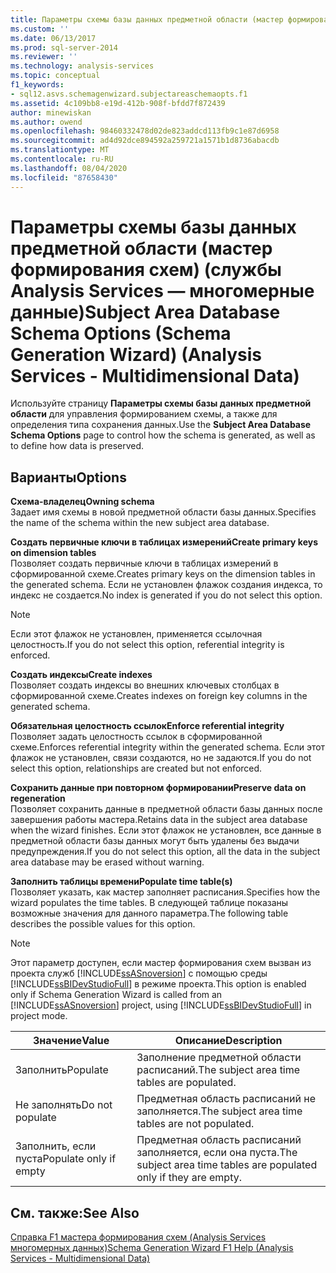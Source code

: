 ```yaml
---
title: Параметры схемы базы данных предметной области (мастер формирования схем) (Analysis Services-многомерные данные) | Документация Майкрософт
ms.custom: ''
ms.date: 06/13/2017
ms.prod: sql-server-2014
ms.reviewer: ''
ms.technology: analysis-services
ms.topic: conceptual
f1_keywords:
- sql12.asvs.schemagenwizard.subjectareaschemaopts.f1
ms.assetid: 4c109bb8-e19d-412b-908f-bfdd7f872439
author: minewiskan
ms.author: owend
ms.openlocfilehash: 98460332478d02de823addcd113fb9c1e87d6958
ms.sourcegitcommit: ad4d92dce894592a259721a1571b1d8736abacdb
ms.translationtype: MT
ms.contentlocale: ru-RU
ms.lasthandoff: 08/04/2020
ms.locfileid: "87658430"
---
```

# <a name="subject-area-database-schema-options-schema-generation-wizard-analysis-services---multidimensional-data"></a><span data-ttu-id="d2fc2-102">Параметры схемы базы данных предметной области (мастер формирования схем) (службы Analysis Services — многомерные данные)</span><span class="sxs-lookup"><span data-stu-id="d2fc2-102">Subject Area Database Schema Options (Schema Generation Wizard) (Analysis Services - Multidimensional Data)</span></span>
  <span data-ttu-id="d2fc2-103">Используйте страницу **Параметры схемы базы данных предметной области** для управления формированием схемы, а также для определения типа сохранения данных.</span><span class="sxs-lookup"><span data-stu-id="d2fc2-103">Use the **Subject Area Database Schema Options** page to control how the schema is generated, as well as to define how data is preserved.</span></span>  
  
## <a name="options"></a><span data-ttu-id="d2fc2-104">Варианты</span><span class="sxs-lookup"><span data-stu-id="d2fc2-104">Options</span></span>  
 <span data-ttu-id="d2fc2-105">**Схема-владелец**</span><span class="sxs-lookup"><span data-stu-id="d2fc2-105">**Owning schema**</span></span>  
 <span data-ttu-id="d2fc2-106">Задает имя схемы в новой предметной области базы данных.</span><span class="sxs-lookup"><span data-stu-id="d2fc2-106">Specifies the name of the schema within the new subject area database.</span></span>  
  
 <span data-ttu-id="d2fc2-107">**Создать первичные ключи в таблицах измерений**</span><span class="sxs-lookup"><span data-stu-id="d2fc2-107">**Create primary keys on dimension tables**</span></span>  
 <span data-ttu-id="d2fc2-108">Позволяет создать первичные ключи в таблицах измерений в сформированной схеме.</span><span class="sxs-lookup"><span data-stu-id="d2fc2-108">Creates primary keys on the dimension tables in the generated schema.</span></span> <span data-ttu-id="d2fc2-109">Если не установлен флажок создания индекса, то индекс не создается.</span><span class="sxs-lookup"><span data-stu-id="d2fc2-109">No index is generated if you do not select this option.</span></span>  
  
> [!NOTE]  
>  <span data-ttu-id="d2fc2-110">Если этот флажок не установлен, применяется ссылочная целостность.</span><span class="sxs-lookup"><span data-stu-id="d2fc2-110">If you do not select this option, referential integrity is enforced.</span></span>  
  
 <span data-ttu-id="d2fc2-111">**Создать индексы**</span><span class="sxs-lookup"><span data-stu-id="d2fc2-111">**Create indexes**</span></span>  
 <span data-ttu-id="d2fc2-112">Позволяет создать индексы во внешних ключевых столбцах в сформированной схеме.</span><span class="sxs-lookup"><span data-stu-id="d2fc2-112">Creates indexes on foreign key columns in the generated schema.</span></span>  
  
 <span data-ttu-id="d2fc2-113">**Обязательная целостность ссылок**</span><span class="sxs-lookup"><span data-stu-id="d2fc2-113">**Enforce referential integrity**</span></span>  
 <span data-ttu-id="d2fc2-114">Позволяет задать целостность ссылок в сформированной схеме.</span><span class="sxs-lookup"><span data-stu-id="d2fc2-114">Enforces referential integrity within the generated schema.</span></span> <span data-ttu-id="d2fc2-115">Если этот флажок не установлен, связи создаются, но не задаются.</span><span class="sxs-lookup"><span data-stu-id="d2fc2-115">If you do not select this option, relationships are created but not enforced.</span></span>  
  
 <span data-ttu-id="d2fc2-116">**Сохранить данные при повторном формировании**</span><span class="sxs-lookup"><span data-stu-id="d2fc2-116">**Preserve data on regeneration**</span></span>  
 <span data-ttu-id="d2fc2-117">Позволяет сохранить данные в предметной области базы данных после завершения работы мастера.</span><span class="sxs-lookup"><span data-stu-id="d2fc2-117">Retains data in the subject area database when the wizard finishes.</span></span> <span data-ttu-id="d2fc2-118">Если этот флажок не установлен, все данные в предметной области базы данных могут быть удалены без выдачи предупреждения.</span><span class="sxs-lookup"><span data-stu-id="d2fc2-118">If you do not select this option, all the data in the subject area database may be erased without warning.</span></span>  
  
 <span data-ttu-id="d2fc2-119">**Заполнить таблицы времени**</span><span class="sxs-lookup"><span data-stu-id="d2fc2-119">**Populate time table(s)**</span></span>  
 <span data-ttu-id="d2fc2-120">Позволяет указать, как мастер заполняет расписания.</span><span class="sxs-lookup"><span data-stu-id="d2fc2-120">Specifies how the wizard populates the time tables.</span></span> <span data-ttu-id="d2fc2-121">В следующей таблице показаны возможные значения для данного параметра.</span><span class="sxs-lookup"><span data-stu-id="d2fc2-121">The following table describes the possible values for this option.</span></span>  
  
> [!NOTE]  
>  <span data-ttu-id="d2fc2-122">Этот параметр доступен, если мастер формирования схем вызван из проекта служб [!INCLUDE[ssASnoversion](../includes/ssasnoversion-md.md)] с помощью среды [!INCLUDE[ssBIDevStudioFull](../includes/ssbidevstudiofull-md.md)] в режиме проекта.</span><span class="sxs-lookup"><span data-stu-id="d2fc2-122">This option is enabled only if Schema Generation Wizard is called from an [!INCLUDE[ssASnoversion](../includes/ssasnoversion-md.md)] project, using [!INCLUDE[ssBIDevStudioFull](../includes/ssbidevstudiofull-md.md)] in project mode.</span></span>  
  
|<span data-ttu-id="d2fc2-123">Значение</span><span class="sxs-lookup"><span data-stu-id="d2fc2-123">Value</span></span>|<span data-ttu-id="d2fc2-124">Описание</span><span class="sxs-lookup"><span data-stu-id="d2fc2-124">Description</span></span>|  
|-----------|-----------------|  
|<span data-ttu-id="d2fc2-125">Заполнить</span><span class="sxs-lookup"><span data-stu-id="d2fc2-125">Populate</span></span>|<span data-ttu-id="d2fc2-126">Заполнение предметной области расписаний.</span><span class="sxs-lookup"><span data-stu-id="d2fc2-126">The subject area time tables are populated.</span></span>|  
|<span data-ttu-id="d2fc2-127">Не заполнять</span><span class="sxs-lookup"><span data-stu-id="d2fc2-127">Do not populate</span></span>|<span data-ttu-id="d2fc2-128">Предметная область расписаний не заполняется.</span><span class="sxs-lookup"><span data-stu-id="d2fc2-128">The subject area time tables are not populated.</span></span>|  
|<span data-ttu-id="d2fc2-129">Заполнить, если пуста</span><span class="sxs-lookup"><span data-stu-id="d2fc2-129">Populate only if empty</span></span>|<span data-ttu-id="d2fc2-130">Предметная область расписаний заполняется, если она пуста.</span><span class="sxs-lookup"><span data-stu-id="d2fc2-130">The subject area time tables are populated only if they are empty.</span></span>|  
  
## <a name="see-also"></a><span data-ttu-id="d2fc2-131">См. также:</span><span class="sxs-lookup"><span data-stu-id="d2fc2-131">See Also</span></span>  
 [<span data-ttu-id="d2fc2-132">Справка F1 мастера формирования схем &#40;Analysis Services многомерных данных&#41;</span><span class="sxs-lookup"><span data-stu-id="d2fc2-132">Schema Generation Wizard F1 Help &#40;Analysis Services - Multidimensional Data&#41;</span></span>](schema-generation-wizard-f1-help-analysis-services-multidimensional-data.md)  
  
  
